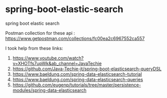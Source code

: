 # spring-boot-elastic-search
spring boot elastic search

Postman collection for these api : https://www.getpostman.com/collections/fc00ea2c6967552ca557

I took help from these links:
1. https://www.youtube.com/watch?v=XHOTfs7upWk&ab_channel=JavaTechie
2. https://github.com/Java-Techie-jt/spring-boot-elasticsearch-queryDSL
3. https://www.baeldung.com/spring-data-elasticsearch-tutorial
4. https://www.baeldung.com/spring-data-elasticsearch-queries
5. https://github.com/eugenp/tutorials/tree/master/persistence-modules/spring-data-elasticsearch
